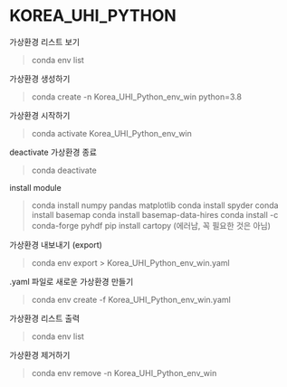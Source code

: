 # KOREA_UHI_PYTHON

가상환경 리스트 보기
> conda env list

가상환경 생성하기
> conda create -n Korea_UHI_Python_env_win python=3.8

가상환경 시작하기
> conda activate Korea_UHI_Python_env_win

deactivate 가상환경 종료
> conda deactivate

install module
> conda install numpy pandas matplotlib
> conda install spyder 
> conda install basemap 
> conda install basemap-data-hires 
> conda install -c conda-forge pyhdf 
> pip install cartopy (에러남, 꼭 필요한 것은 아님)

가상환경 내보내기 (export)
> conda env export > Korea_UHI_Python_env_win.yaml


.yaml 파일로 새로운 가상환경 만들기
> conda env create -f Korea_UHI_Python_env_win.yaml


가상환경 리스트 출력
> conda env list
 
가상환경 제거하기
> conda env remove -n Korea_UHI_Python_env_win
